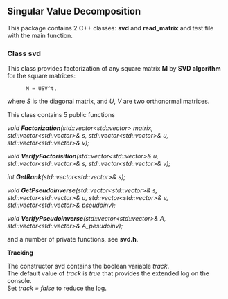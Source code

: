 ## Singular Value Decomposition

This package contains 2 C++ classes: **svd**  and **read_matrix**  and test file with the main function.

### Class svd

This class provides factorization of any square matrix **M** by **SVD algorithm** for the square matrices:   

          M = USV^t,    
where _S_ is the diagonal matrix, and _U_, _V_ are two orthonormal matrices.  

 This class contains 5 public functions   
   
_void **Factorization**(std::vector<std::vector<double>> matrix, std::vector<std::vector<double>>& s,
                    std::vector<std::vector<double>>& u, std::vector<std::vector<double>>& v);_
    
_void **VerifyFactorisition**(std::vector<std::vector<double>>& u, std::vector<std::vector<double>>& s,
		std::vector<std::vector<double>>& v);_   
    
_int **GetRank**(std::vector<std::vector<double>>& s);_

_void **GetPseudoinverse**(std::vector<std::vector<double>>&  s,
		std::vector<std::vector<double>>&  u, std::vector<std::vector<double>>&  v,
		std::vector<std::vector<double>>&  pseudoinv);_
    
_void **VerifyPseudoinverse**(std::vector<std::vector<double>>& A, 
		std::vector<std::vector<double>>& A_pesudoinv);_

and a number of private functions, see **svd.h**.

**Tracking**

The constructor svd contains the boolean variable _track_.    
The default value of _track_ is _true_ that provides the extended log on the console.     
Set _track = false_ to reduce the log.     






